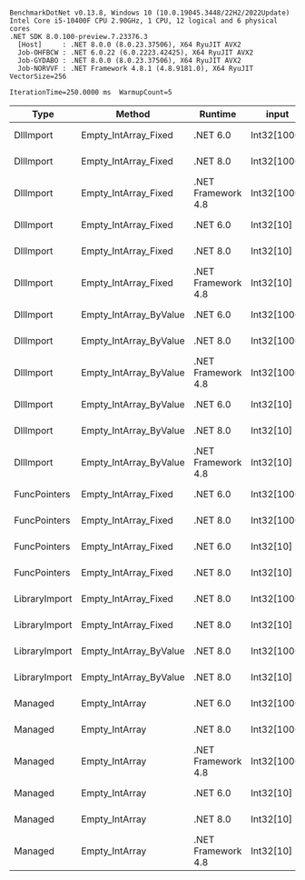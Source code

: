 ```

BenchmarkDotNet v0.13.8, Windows 10 (10.0.19045.3448/22H2/2022Update)
Intel Core i5-10400F CPU 2.90GHz, 1 CPU, 12 logical and 6 physical cores
.NET SDK 8.0.100-preview.7.23376.3
  [Host]     : .NET 8.0.0 (8.0.23.37506), X64 RyuJIT AVX2
  Job-OHFBCW : .NET 6.0.22 (6.0.2223.42425), X64 RyuJIT AVX2
  Job-GYDABO : .NET 8.0.0 (8.0.23.37506), X64 RyuJIT AVX2
  Job-NORVVF : .NET Framework 4.8.1 (4.8.9181.0), X64 RyuJIT VectorSize=256

IterationTime=250.0000 ms  WarmupCount=5  

```
| Type          | Method                 | Runtime            | input       | Mean       | Error     | StdDev    | Median     | Min        | Max        |
|-------------- |----------------------- |------------------- |------------ |-----------:|----------:|----------:|-----------:|-----------:|-----------:|
| DllImport     | Empty_IntArray_Fixed   | .NET 6.0           | Int32[1000] | 10.4704 ns | 0.0049 ns | 0.0044 ns | 10.4705 ns | 10.4649 ns | 10.4797 ns |
| DllImport     | Empty_IntArray_Fixed   | .NET 8.0           | Int32[1000] | 10.1240 ns | 0.0040 ns | 0.0035 ns | 10.1228 ns | 10.1208 ns | 10.1317 ns |
| DllImport     | Empty_IntArray_Fixed   | .NET Framework 4.8 | Int32[1000] | 16.6318 ns | 0.0056 ns | 0.0050 ns | 16.6322 ns | 16.6231 ns | 16.6391 ns |
| DllImport     | Empty_IntArray_Fixed   | .NET 6.0           | Int32[10]   |  8.4070 ns | 0.0073 ns | 0.0069 ns |  8.4028 ns |  8.4007 ns |  8.4192 ns |
| DllImport     | Empty_IntArray_Fixed   | .NET 8.0           | Int32[10]   |  7.8791 ns | 0.0027 ns | 0.0023 ns |  7.8791 ns |  7.8761 ns |  7.8836 ns |
| DllImport     | Empty_IntArray_Fixed   | .NET Framework 4.8 | Int32[10]   | 14.5029 ns | 0.0040 ns | 0.0031 ns | 14.5037 ns | 14.4956 ns | 14.5077 ns |
| DllImport     | Empty_IntArray_ByValue | .NET 6.0           | Int32[1000] |  9.0727 ns | 0.2194 ns | 0.3076 ns |  8.9127 ns |  8.7522 ns |  9.5899 ns |
| DllImport     | Empty_IntArray_ByValue | .NET 8.0           | Int32[1000] |  8.8176 ns | 0.1522 ns | 0.1424 ns |  8.8317 ns |  8.5753 ns |  9.0176 ns |
| DllImport     | Empty_IntArray_ByValue | .NET Framework 4.8 | Int32[1000] | 13.5896 ns | 0.0017 ns | 0.0014 ns | 13.5893 ns | 13.5876 ns | 13.5928 ns |
| DllImport     | Empty_IntArray_ByValue | .NET 6.0           | Int32[10]   |  8.7519 ns | 0.0024 ns | 0.0020 ns |  8.7517 ns |  8.7489 ns |  8.7566 ns |
| DllImport     | Empty_IntArray_ByValue | .NET 8.0           | Int32[10]   |  8.2666 ns | 0.0013 ns | 0.0011 ns |  8.2663 ns |  8.2650 ns |  8.2688 ns |
| DllImport     | Empty_IntArray_ByValue | .NET Framework 4.8 | Int32[10]   | 13.3006 ns | 0.0032 ns | 0.0028 ns | 13.3003 ns | 13.2940 ns | 13.3050 ns |
| FuncPointers  | Empty_IntArray_Fixed   | .NET 6.0           | Int32[1000] | 10.1228 ns | 0.0025 ns | 0.0023 ns | 10.1223 ns | 10.1184 ns | 10.1276 ns |
| FuncPointers  | Empty_IntArray_Fixed   | .NET 8.0           | Int32[1000] |  9.8338 ns | 0.0856 ns | 0.0758 ns |  9.8109 ns |  9.7652 ns | 10.0351 ns |
| FuncPointers  | Empty_IntArray_Fixed   | .NET 6.0           | Int32[10]   |  8.0541 ns | 0.0021 ns | 0.0020 ns |  8.0534 ns |  8.0510 ns |  8.0577 ns |
| FuncPointers  | Empty_IntArray_Fixed   | .NET 8.0           | Int32[10]   |  7.5248 ns | 0.0014 ns | 0.0012 ns |  7.5246 ns |  7.5232 ns |  7.5274 ns |
| LibraryImport | Empty_IntArray_Fixed   | .NET 8.0           | Int32[1000] | 10.1206 ns | 0.0033 ns | 0.0029 ns | 10.1209 ns | 10.1137 ns | 10.1239 ns |
| LibraryImport | Empty_IntArray_Fixed   | .NET 8.0           | Int32[10]   |  7.8716 ns | 0.0069 ns | 0.0054 ns |  7.8681 ns |  7.8665 ns |  7.8795 ns |
| LibraryImport | Empty_IntArray_ByValue | .NET 8.0           | Int32[1000] |  7.8712 ns | 0.0047 ns | 0.0044 ns |  7.8691 ns |  7.8649 ns |  7.8796 ns |
| LibraryImport | Empty_IntArray_ByValue | .NET 8.0           | Int32[10]   |  7.8736 ns | 0.0014 ns | 0.0013 ns |  7.8736 ns |  7.8710 ns |  7.8754 ns |
| Managed       | Empty_IntArray         | .NET 6.0           | Int32[1000] |  0.6748 ns | 0.0013 ns | 0.0012 ns |  0.6749 ns |  0.6729 ns |  0.6770 ns |
| Managed       | Empty_IntArray         | .NET 8.0           | Int32[1000] |  0.6988 ns | 0.0010 ns | 0.0008 ns |  0.6989 ns |  0.6970 ns |  0.6998 ns |
| Managed       | Empty_IntArray         | .NET Framework 4.8 | Int32[1000] |  1.1002 ns | 0.0018 ns | 0.0015 ns |  1.1005 ns |  1.0970 ns |  1.1023 ns |
| Managed       | Empty_IntArray         | .NET 6.0           | Int32[10]   |  0.6724 ns | 0.0017 ns | 0.0013 ns |  0.6724 ns |  0.6705 ns |  0.6752 ns |
| Managed       | Empty_IntArray         | .NET 8.0           | Int32[10]   |  0.6978 ns | 0.0009 ns | 0.0007 ns |  0.6979 ns |  0.6959 ns |  0.6985 ns |
| Managed       | Empty_IntArray         | .NET Framework 4.8 | Int32[10]   |  1.0996 ns | 0.0012 ns | 0.0010 ns |  1.0998 ns |  1.0979 ns |  1.1012 ns |

